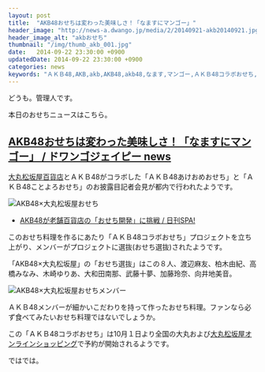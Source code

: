 ```yaml
---
layout: post
title:  "AKB48おせちは変わった美味しさ！「なますにマンゴー」"
header_image: "http://news-a.dwango.jp/media/2/20140921-akb20140921.jpg"
header_image_alt: "akbおせち"
thumbnail: "/img/thumb_akb_001.jpg"
date:   2014-09-22 23:30:00 +0900
updatedDate: 2014-09-22 23:30:00 +0900
categories: news
keywords: "ＡＫＢ48,AKB,akb,AKB48,akb48,なます,マンゴー,ＡＫＢ48コラボおせち,渡辺麻友,柏木由紀,高橋みなみ,木崎ゆりあ,大和田南那,武藤十夢,加藤玲奈,向井地美音"
---
```


どうも。管理人です。

本日のおせちニュースはこちら。

<!-- more -->

## [AKB48おせちは変わった美味しさ！「なますにマンゴー」 / ドワンゴジェイピー news](http://news.dwango.jp/index.php?itemid=10959&catid=6)

<a href="http://click.linksynergy.com/fs-bin/click?id=dbuwokL1/dI&offerid=126733.10002348&type=3&subid=0" target="_blank">大丸松坂屋百貨店</a>とＡＫＢ48がコラボした「ＡＫＢ48あけおめおせち」と「ＡＫＢ48ことよろおせち」のお披露目記者会見が都内で行われたようです。

![AKB48×大丸松坂屋おせち](http://livedoor.blogimg.jp/akb4839/imgs/c/c/cc5b593a.jpg)

* [AKB48が老舗百貨店の「おせち開発」に挑戦 / 日刊SPA!](http://nikkan-spa.jp/718435)

このおせち料理を作るにあたり「ＡＫＢ48コラボおせち」プロジェクトを立ち上がり、メンバーがプロジェクトに選抜(おせち選抜)されたようです。

「AKB48×大丸松坂屋」の「おせち選抜」はこの８人、渡辺麻友、柏木由紀、高橋みなみ、木崎ゆりあ、大和田南那、武藤十夢、加藤玲奈、向井地美音。

![AKB48×大丸松坂屋おせちメンバー](http://livedoor.blogimg.jp/akbmato/imgs/1/7/177911ef.jpg)

ＡＫＢ48メンバーが細かいこだわりを持って作ったおせち料理。ファンなら必ず食べてみたいおせち料理ではないでしょうか。

この「ＡＫＢ48コラボおせち」は10月１日より全国の大丸および<a href="http://click.linksynergy.com/fs-bin/click?id=dbuwokL1/dI&offerid=126733.10002348&type=3&subid=0" target="_blank">大丸松坂屋オンラインショッピング</a>で予約が開始されるようです。
<IMG border=0 width=1 height=1 src="http://ad.linksynergy.com/fs-bin/show?id=dbuwokL1/dI&bids=126733.10002348&type=3&subid=0" >

ではでは。
